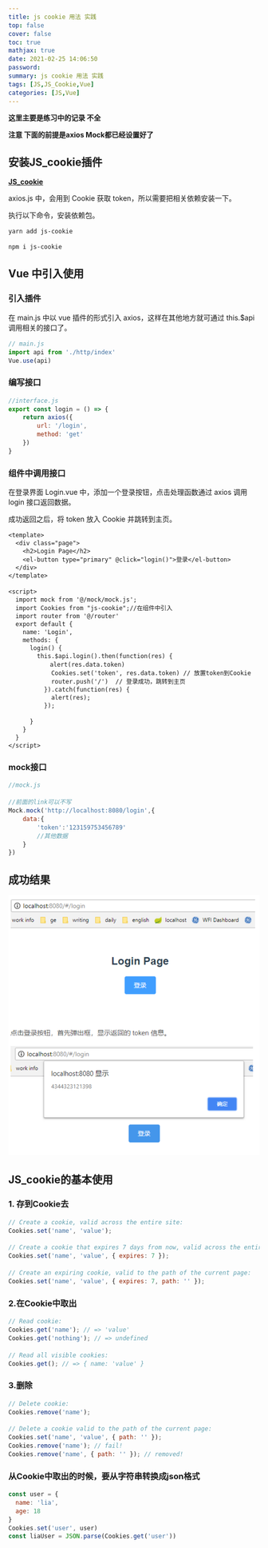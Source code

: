 ```yaml
---
title: js cookie 用法 实践
top: false
cover: false
toc: true
mathjax: true
date: 2021-02-25 14:06:50
password:
summary: js cookie 用法 实践
tags: [JS,JS_Cookie,Vue]
categories: [JS,Vue]
---
```


**这里主要是练习中的记录 不全**

**注意  下面的前提是axios Mock都已经设置好了**

## 安装JS_cookie插件

**[JS_cookie](https://www.npmjs.com/package/js-cookie)**

axios.js 中，会用到 Cookie 获取 token，所以需要把相关依赖安装一下。

执行以下命令，安装依赖包。

```sh
yarn add js-cookie
```

```sh
npm i js-cookie
```

## Vue 中引入使用

### 引入插件

在 main.js 中以 vue 插件的形式引入 axios，这样在其他地方就可通过 this.$api 调用相关的接口了。

```js
// main.js
import api from './http/index'
Vue.use(api)
```

### 编写接口

```js
//interface.js
export const login = () => {
    return axios({
        url: '/login',
        method: 'get'
    })
}
```

### 组件中调用接口

在登录界面 Login.vue 中，添加一个登录按钮，点击处理函数通过 axios 调用 login 接口返回数据。

成功返回之后，将 token 放入 Cookie 并跳转到主页。

```vue
<template>
  <div class="page">
    <h2>Login Page</h2>
    <el-button type="primary" @click="login()">登录</el-button>
  </div>
</template>

<script>
  import mock from '@/mock/mock.js';
  import Cookies from "js-cookie";//在组件中引入 
  import router from '@/router'
  export default {
    name: 'Login',
    methods: {
      login() {
        this.$api.login().then(function(res) {
　　　　　　　alert(res.data.token)
            Cookies.set('token', res.data.token) // 放置token到Cookie 
            router.push('/')  // 登录成功，跳转到主页
          }).catch(function(res) {
            alert(res);
          });
          
      }
    }
  }
</script>
```

### mock接口

```js
//mock.js

//前面的link可以不写
Mock.mock('http://localhost:8080/login',{
    data:{
        'token':'123159753456789'
        //其他数据
    }
})
```

## 成功结果

![](js-cookie/image-20210225142030240.png)

## JS_cookie的基本使用

### 1. 存到Cookie去

```javascript
// Create a cookie, valid across the entire site:
Cookies.set('name', 'value');

// Create a cookie that expires 7 days from now, valid across the entire site:
Cookies.set('name', 'value', { expires: 7 });

// Create an expiring cookie, valid to the path of the current page:
Cookies.set('name', 'value', { expires: 7, path: '' });
```

### 2.在Cookie中取出

```javascript
// Read cookie:
Cookies.get('name'); // => 'value'
Cookies.get('nothing'); // => undefined

// Read all visible cookies:
Cookies.get(); // => { name: 'value' }
```

### 3.删除

```javascript
// Delete cookie:
Cookies.remove('name');

// Delete a cookie valid to the path of the current page:
Cookies.set('name', 'value', { path: '' });
Cookies.remove('name'); // fail!
Cookies.remove('name', { path: '' }); // removed!
```

### 从Cookie中取出的时候，要从字符串转换成json格式

```javascript
const user = {
  name: 'lia',
  age: 18
}
Cookies.set('user', user)
const liaUser = JSON.parse(Cookies.get('user'))
```
